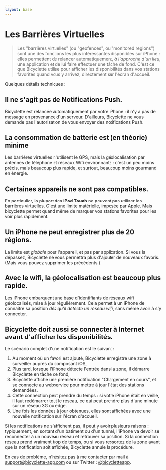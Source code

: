 ```yaml
---
layout: base
---
```


# Les Barrières Virtuelles

> Les "barrières virtuelles" (ou "geofences", ou "monitored regions") sont une des fonctions les plus intéressantes disponibles sur iPhone : elles permettent de relancer automatiquement, *à l'approche d'un lieu*, une application et de lui faire effectuer une tâche de fond. C'est ce que Bicyclette utilise pour afficher les disponibilités dans vos stations favorites quand vous y arrivez, directement sur l'écran d'accueil.

Quelques détails techniques : 

## Il ne s'agit pas de Notifications Push.

Bicyclette est relancée automatiquement par votre iPhone&nbsp;: il n'y a pas de message en provenance d'un serveur. D'ailleurs, Bicyclette ne vous demande pas l'autorisation de vous envoyer des notifications Push.

## La consommation de batterie est (en théorie) minime

Les barrières virtuelles n'utilisent le GPS, mais la géolocalisation par antennes de téléphone et réseaux Wifi environnants&nbsp;: c'est un peu moins précis, mais beaucoup plus rapide, et surtout, beaucoup moins gourmand en énergie.

## Certaines appareils ne sont pas compatibles.

En particulier, la plupart des **iPod Touch** ne peuvent pas utiliser les barrières virtuelles. C'est une limite matérielle, imposée par Apple. Mais bicyclette permet quand même de marquer vos stations favorites pour les voir plus rapidement.

## Un iPhone ne peut enregistrer plus de 20 régions.

La limite est *globale* pour l'appareil, et pas par application. Si vous la dépassez, Bicyclette ne vous permettra plus d'ajouter de nouveaux favoris. (Mais vous pouvez supprimer les précédents.)

## Avec le wifi, la géolocalisation est beaucoup plus rapide.

Les iPhone embarquent une base d'identifiants de réseaux wifi géolocalisés, mise à jour régulièrement. Cela permet à un iPhone de connaître sa position *dès qu'il détecte un réseau wifi*, sans même avoir à s'y connecter. 

## Bicyclette doit aussi se connecter à Internet avant d'afficher les disponibilités.

Le scénario complet d'une notification est le suivant : 

1. Au moment où un favori est ajouté, Bicyclette enregistre une zone à surveiller auprès du composant iOS,
2. Plus tard, lorsque l'iPhone détecte l'entrée dans la zone, il démarre Bicyclette en tâche de fond,
3. Bicyclette affiche une première notification "Chargement en cours", et se connecte au webservice pour mettre à jour l'état des stations demandées.
4. Cette connection peut prendre du temps : si votre iPhone était en veille, il faut redémarrer tout le réseau, ce qui peut prendre plus d'une minute sur un réseau 3G ou edge.
5. Une fois les données à jour obtenues, elles sont affichées avec une nouvelle notification sur l'écran d'accueil.

Si les notifications ne s'affichent pas, il peut y avoir plusieurs raisons : typiquement, en sortant d'un batiment ou d'un tunnel, l'iPhone va devoir se reconnecter à un nouveau réseau et retrouver sa position. Si la connection réseau prend vraiment trop de temps, ou si vous ressortez de la zone avant que la notification soit affichée, Bicyclette annule la procédure.
	
En cas de problème, n'hésitez pas à me contacter par mail à [support@bicyclette-app.com](mailto:support@bicyclette-app.com) ou sur Twitter : [@bicycletteapp](http://twitter.com/bicycletteapp).
